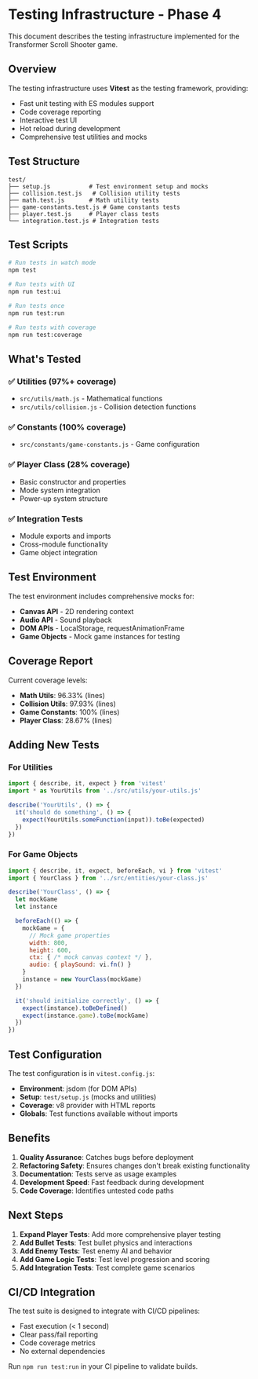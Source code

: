 # Testing Infrastructure - Phase 4

This document describes the testing infrastructure implemented for the Transformer Scroll Shooter game.

## Overview

The testing infrastructure uses **Vitest** as the testing framework, providing:
- Fast unit testing with ES modules support
- Code coverage reporting  
- Interactive test UI
- Hot reload during development
- Comprehensive test utilities and mocks

## Test Structure

```
test/
├── setup.js           # Test environment setup and mocks
├── collision.test.js   # Collision utility tests
├── math.test.js       # Math utility tests  
├── game-constants.test.js # Game constants tests
├── player.test.js     # Player class tests
└── integration.test.js # Integration tests
```

## Test Scripts

```bash
# Run tests in watch mode
npm test

# Run tests with UI
npm run test:ui

# Run tests once
npm run test:run

# Run tests with coverage
npm run test:coverage
```

## What's Tested

### ✅ **Utilities** (97%+ coverage)
- `src/utils/math.js` - Mathematical functions
- `src/utils/collision.js` - Collision detection functions

### ✅ **Constants** (100% coverage)
- `src/constants/game-constants.js` - Game configuration

### ✅ **Player Class** (28% coverage)
- Basic constructor and properties
- Mode system integration
- Power-up system structure

### ✅ **Integration Tests**
- Module exports and imports
- Cross-module functionality
- Game object integration

## Test Environment

The test environment includes comprehensive mocks for:
- **Canvas API** - 2D rendering context
- **Audio API** - Sound playback
- **DOM APIs** - LocalStorage, requestAnimationFrame
- **Game Objects** - Mock game instances for testing

## Coverage Report

Current coverage levels:
- **Math Utils**: 96.33% (lines)
- **Collision Utils**: 97.93% (lines)  
- **Game Constants**: 100% (lines)
- **Player Class**: 28.67% (lines)

## Adding New Tests

### For Utilities
```javascript
import { describe, it, expect } from 'vitest'
import * as YourUtils from '../src/utils/your-utils.js'

describe('YourUtils', () => {
  it('should do something', () => {
    expect(YourUtils.someFunction(input)).toBe(expected)
  })
})
```

### For Game Objects
```javascript
import { describe, it, expect, beforeEach, vi } from 'vitest'
import { YourClass } from '../src/entities/your-class.js'

describe('YourClass', () => {
  let mockGame
  let instance

  beforeEach(() => {
    mockGame = {
      // Mock game properties
      width: 800,
      height: 600,
      ctx: { /* mock canvas context */ },
      audio: { playSound: vi.fn() }
    }
    instance = new YourClass(mockGame)
  })

  it('should initialize correctly', () => {
    expect(instance).toBeDefined()
    expect(instance.game).toBe(mockGame)
  })
})
```

## Test Configuration

The test configuration is in `vitest.config.js`:
- **Environment**: jsdom (for DOM APIs)
- **Setup**: `test/setup.js` (mocks and utilities)
- **Coverage**: v8 provider with HTML reports
- **Globals**: Test functions available without imports

## Benefits

1. **Quality Assurance**: Catches bugs before deployment
2. **Refactoring Safety**: Ensures changes don't break existing functionality
3. **Documentation**: Tests serve as usage examples
4. **Development Speed**: Fast feedback during development
5. **Code Coverage**: Identifies untested code paths

## Next Steps

1. **Expand Player Tests**: Add more comprehensive player testing
2. **Add Bullet Tests**: Test bullet physics and interactions
3. **Add Enemy Tests**: Test enemy AI and behavior
4. **Add Game Logic Tests**: Test level progression and scoring
5. **Add Integration Tests**: Test complete game scenarios

## CI/CD Integration

The test suite is designed to integrate with CI/CD pipelines:
- Fast execution (< 1 second)
- Clear pass/fail reporting
- Code coverage metrics
- No external dependencies

Run `npm run test:run` in your CI pipeline to validate builds.

